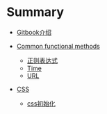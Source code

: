<!-- 
# 概述

### 第一部分

* [第一部分](part1/README.md)
    * [Writing很牛](part1/README.md#writing)
    * [GitBook很牛](part1/README.md#gitbook)
* [第二部分](part2/README.md)
    * [我们喜欢社交网络](part2/README.md#feedback)
    * [更好的写作工具](part2/README.md#tools)
 -->
# Summary

* [Gitbook介绍](README.md)

* [Common functional methods](functional/README.md)
    * [正则表达式](functional/regular.md)
    * [Time](functional/time.md)
    * [URL](functional/url.md)

* [CSS](cssAsset/README.md)
    * [css初始化](cssAsset/reset.md)

